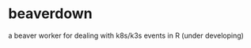
<!-- README.md is generated from README.Rmd. Please edit that file -->

# beaverdown

a beaver worker for dealing with k8s/k3s events in R (under developing)
